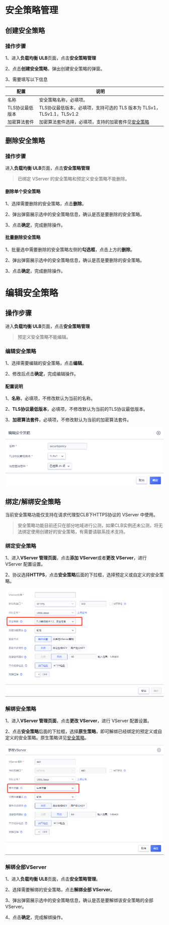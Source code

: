 # 安全策略管理

## 创建安全策略

### 操作步骤

1、进入**负载均衡 ULB**页面，点击**安全策略管理**

2、点击**创建安全策略**，弹出创建安全策略的弹窗。

3、需要填写以下信息

| 配置             | 说明                                                                    |
| ---------------- | ----------------------------------------------------------------------- |
| 名称             | 安全策略名称，必填项。                                                  |
| TLS协议最低版本  | TLS协议最低版本，必填项，支持可选的 TLS 版本为 TLSv1，TLSv1.1，TLSv1.2  |
| 加密算法套件     | 加密算法套件选择，必填项，支持的加密套件见[安全策略](/ulb/guide/securitypolicy/securitypolicy) |

## 删除安全策略

### 操作步骤

进入**负载均衡 ULB**页面，点击**安全策略管理**

> 已绑定 VServer 的安全策略和预定义安全策略不能删除。

#### 删除单个安全策略

1、选择需要删除的安全策略，点击**删除**。

2、弹出弹窗展示选中的安全策略信息，确认是否是要删除的安全策略。

3、点击**确定**，完成删除操作。

#### 批量删除安全策略

1、批量选中需要删除的安全策略左侧的**勾选框**，点击上方的**删除**。

2、弹出弹窗展示选中的安全策略信息，确认是否是要删除的安全策略。

3、点击**确定**，完成删除操作。

# 编辑安全策略

## 操作步骤

进入**负载均衡 ULB**页面，点击**安全策略管理**

> 预定义安全策略不能编辑。

### 编辑安全策略

1、选择需要编辑的安全策略，点击**编辑**。

2、修改后点击**确定**，完成编辑操作。

#### 配置说明

1、**名称**，必填项，不修改默认为当前的名称。

2、**TLS协议最低版本**，必填项，不修改默认为当前的TLS协议最低版本。

3、**加密算法套件**，必填项，不修改默认为当前的加密算法套件。

![](/images/编辑安全策略详情.png)


## 绑定/解绑安全策略

当前安全策略功能仅支持在请求代理型CLB下HTTPS协议的 VServer 中使用。

> 安全策略功能目前还只在部分地域进行公测，如果CLB实例还未公测，将无法绑定使用创建好的安全策略，有需要请联系技术支持。

### 绑定安全策略

1、进入**VServer 管理页面**，点击**添加 VServer**或者**更改 VServer**，进行 VServer 配置设置。

2、协议选择**HTTPS**，点击**安全策略**后面的下拉框，选择预定义或自定义的安全策略。

![](/images/绑定安全策略.png)

### 解绑安全策略

1、进入**VServer 管理页面**，点击**更改 VServer**，进行 VServer 配置设置。

2、点击**安全策略**后面的下拉框，选择**原生策略**，即可解绑已经绑定的预定义或自定义的安全策略。原生策略详见[安全策略](/ulb/guide/securitypolicy/securitypolicy)。

![](/images/解绑安全策略.png)

### 解绑全部VServer

1、进入**负载均衡 ULB**页面，点击**安全策略管理**。

2、选择需要解绑的安全策略，点击**解绑全部 VServer**。

3、弹出弹窗展示选中的安全策略信息，确认是否是要解绑该安全策略的全部VServer。

4、点击**确定**，完成解绑操作。



